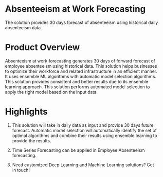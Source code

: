 # Absenteeism at Work Forecasting
The solution provides 30 days forecast of absenteeism using historical daily absenteeism data.

# Product Overview
Absenteeism at work forecasting generates 30 days of forward forecast of employee absenteeism using historical data. This solution helps businesses to optimize their workforce and related infrastructure in an efficient manner. It uses ensemble ML algorithms with automatic model selection algorithms. This solution provides consistent and better results due to its ensemble learning approach. This solution performs automated model selection to apply the right model based on the input data.

# Highlights
1. This solution will take in daily data as input and provide 30 days future forecast. Automatic model selection will automatically identify the set of optimal algorithms and combine their results using ensemble learning to provide the results.

2. Time Series Forecasting can be applied in Employee Absenteeism forecasting.

3. Need customized Deep Learning and Machine Learning solutions? Get in touch!
